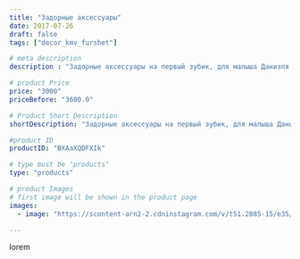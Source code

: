 ```yaml
---
title: "Задорные аксессуары"
date: 2017-07-26
draft: false
tags: ["decor_kmv_furshet"]

# meta description
description : "Задорные аксессуары на первый зубик, для малыша Даниэля.Здоровья, счастья и удачи во всем."

# product Price
price: "3000"
priceBefore: "3600.0"

# Product Short Description
shortDescription: "Задорные аксессуары на первый зубик, для малыша Даниэля.Здоровья, счастья и удачи во всем."

#product ID
productID: "BXAaXQDFXIk"

# type must be "products"
type: "products"

# product Images
# first image will be shown in the product page
images:
  - image: "https://scontent-arn2-2.cdninstagram.com/v/t51.2885-15/e35/20225577_687675841418180_1112458944128745472_n.jpg?se=8&tp=1&_nc_ht=scontent-arn2-2.cdninstagram.com&_nc_cat=108&_nc_ohc=LGViL7A06CYAX9Jwhwh&ccb=7-4&oh=d08cb502054efac99305c78279f44be5&oe=6081EDEC&_nc_sid=86f79a&ig_cache_key=MTU2NzM2ODYxNzMxMzc5MjU0OA%3D%3D.2-ccb7-4"

---
```

lorem
